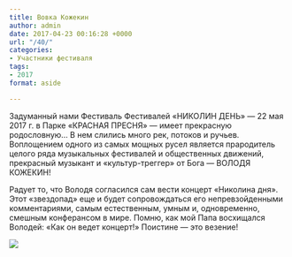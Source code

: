 ```yaml
---
title: Вовка Кожекин
author: admin
date: 2017-04-23 00:16:28 +0000
url: "/40/"
categories:
- Участники фестиваля
tags:
- 2017
format: aside

---
```

Задуманный нами Фестиваль Фестивалей «НИКОЛИН ДЕНЬ» — 22 мая 2017 г. в Парке «КРАСНАЯ ПРЕСНЯ» — имеет прекрасную родословную… В нем слились много рек, потоков и ручьев. Воплощением одного из самых мощных русел является прародитель целого ряда музыкальных фестивалей и общественных движений, прекрасный музыкант и «культур-треггер» от Бога — ВОЛОДЯ КОЖЕКИН!

Радует то, что Володя согласился сам вести концерт «Николина дня». Этот «звездопад» еще и будет сопровождаться его непревзойденными комментариями, самым естественным, умным и, одновременно, смешным конферансом в мире. Помню, как мой Папа восхищался Володей: «Как он ведет концерт!» Поистине — это везение!

![](/images/Николин-день-Кожекин.jpg)